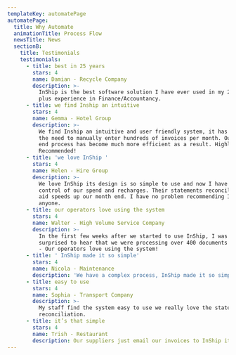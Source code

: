 ```yaml
---
templateKey: automatePage
automatePage:
  title: Why Automate
  animationTitle: Process Flow
  newsTitle: News
  sectionB:
    title: Testimonials
    testimonials:
      - title: best in 25 years
        stars: 4
        name: Damian - Recycle Company
        description: >-
          InShip is the best software solution I have ever used in my 25 years
          plus experience in Finance/Accountancy.
      - title: we find Inship an intuitive
        stars: 4
        name: Gemma - Hotel Group
        description: >-
          We find Inship an intuitive and user friendly system, it has removed
          the need to manually enter hundreds of invoices per month. Our month
          end process has become much more efficient as a result. Highly
          Recommended!
      - title: 'we love InShip '
        stars: 4
        name: Helen - Hire Group
        description: >-
          We love InShip its design is so simple to use and now I have full
          control of our spend and recharges. Their statements reconciliation
          aid speeds up our month end. I have no problem recommending InShip to
          anyone.
      - title: our operators love using the system
        stars: 4
        name: Walter - High Volume Service Company
        description: >-
          In the first few weeks after we started to use InShip, I was really
          surprised to hear that we were processing over 400 documents in a week
          - Our operators love using the system!
      - title: ' InShip made it so simple'
        stars: 4
        name: Nicola - Maintenance
        description: 'We have a complex process, InShip made it so simple'
      - title: easy to use
        stars: 4
        name: Sophia - Transport Company
        description: >-
          My staff find the system easy to use we really love the statement
          reconciliation.
      - title: it’s that simple
        stars: 4
        name: Trish - Restaurant
        description: Our suppliers just email our invoices to InShip it’s that simple.
---
```

